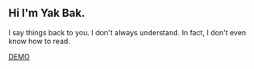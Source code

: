 ## Hi I'm Yak Bak.

I say things back to you.
I don't always understand.
In fact, I don't even know how to read.

[DEMO](http://yakbak.us/)
